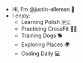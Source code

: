 - Hi, I’m @justin-alleman 👋
- I enjoy:
  - Learning Polish 🇵🇱
  - Practicing CrossFit 🏋️‍♂️
  - Training Dogs 🐕
  - Exploring Places 🌍
  - Coding Daily 💻

<!---
justin-alleman/justin-alleman is a ✨ special ✨ repository because its `README.md` (this file) appears on your GitHub profile.
You can click the Preview link to take a look at your changes.
--->
